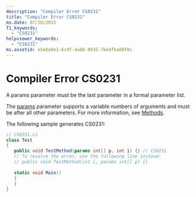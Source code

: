 ```yaml
---
description: "Compiler Error CS0231"
title: "Compiler Error CS0231"
ms.date: 07/20/2015
f1_keywords: 
  - "CS0231"
helpviewer_keywords: 
  - "CS0231"
ms.assetid: e5e6a8e1-6c9f-4a88-8935-7bedfba88f8c
---
```

# Compiler Error CS0231
A params parameter must be the last parameter in a formal parameter list.  
  
 The [params](../language-reference/keywords/params.md) parameter supports a variable numbers of arguments and must be after all other parameters. For more information, see [Methods](../programming-guide/classes-and-structs/methods.md).  
  
 The following sample generates CS0231:  
  
```csharp  
// CS0231.cs  
class Test  
{  
   public void TestMethod(params int[] p, int i) {} // CS0231  
   // To resolve the error, use the following line instead:  
   // public void TestMethod(int i, params int[] p) {}
  
   static void Main()
   {  
   }  
}  
```
